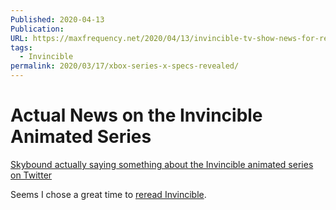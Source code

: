 ```yaml
---
Published: 2020-04-13
Publication: 
URL: https://maxfrequency.net/2020/04/13/invincible-tv-show-news-for-real-wow/
tags:
  - Invincible
permalink: 2020/03/17/xbox-series-x-specs-revealed/
---
```

# Actual News on the Invincible Animated Series

[Skybound actually saying something about the Invincible animated series on Twitter](https://twitter.com/Skybound/status/1248043317100572677)

Seems I chose a great time to [reread Invincible](https://twitter.com/MaxRoberts143/status/1244087349467906049).
